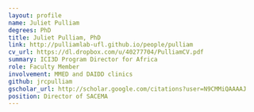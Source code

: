 ```yaml
---
layout: profile
name: Juliet Pulliam
degrees: PhD
title: Juliet Pulliam, PhD
link: http://pulliamlab-ufl.github.io/people/pulliam
cv_url: https://dl.dropbox.com/u/40277704/PulliamCV.pdf
summary: ICI3D Program Director for Africa
role: Faculty Member
involvement: MMED and DAIDD clinics
github: jrcpulliam
gscholar_url: http://scholar.google.com/citations?user=N9CMMiQAAAAJ
position: Director of SACEMA
---
```

